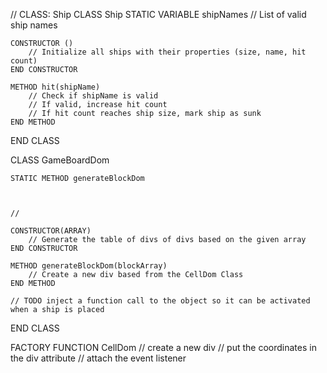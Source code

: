 // CLASS: Ship
CLASS Ship
STATIC VARIABLE shipNames // List of valid ship names

    CONSTRUCTOR ()
        // Initialize all ships with their properties (size, name, hit count)
    END CONSTRUCTOR

    METHOD hit(shipName)
        // Check if shipName is valid
        // If valid, increase hit count
        // If hit count reaches ship size, mark ship as sunk
    END METHOD

END CLASS

CLASS GameBoardDom

    STATIC METHOD generateBlockDom



    //

    CONSTRUCTOR(ARRAY)
        // Generate the table of divs of divs based on the given array
    END CONSTRUCTOR

    METHOD generateBlockDom(blockArray)
        // Create a new div based from the CellDom Class
    END METHOD

    // TODO inject a function call to the object so it can be activated when a ship is placed

END CLASS

FACTORY FUNCTION CellDom
// create a new div
// put the coordinates in the div attribute
// attach the event listener
